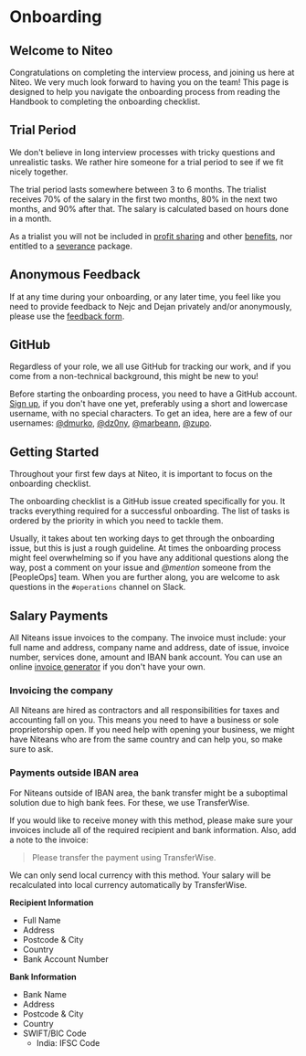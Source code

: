 # Onboarding

## Welcome to Niteo

Congratulations on completing the interview process, and joining us here at Niteo. We very much look forward to having you on the team! This page is designed to help you navigate the onboarding process from reading the Handbook to completing the onboarding checklist.

## Trial Period

We don't believe in long interview processes with tricky questions and unrealistic tasks. We rather hire someone for a trial period to see if we fit nicely together.

The trial period lasts somewhere between 3 to 6 months. The trialist receives 70% of the salary in the first two months, 80% in the next two months, and 90% after that. The salary is calculated based on hours done in a month.

As a trialist you will not be included in [profit sharing](https://github.com/niteoweb/handbook/blob/master/5_People/profit-sharing.md) and other [benefits](https://github.com/niteoweb/handbook/blob/master/5_People/benefits.md), nor entitled to a [severance](https://github.com/niteoweb/handbook/blob/master/5_People/salary-system.md#severance-policy) package.

## Anonymous Feedback

If at any time during your onboarding, or any later time, you feel like you need to provide feedback to Nejc and Dejan privately and/or anonymously, please use the [feedback form](https://niteoweb.github.io/feedback).

## GitHub

Regardless of your role, we all use GitHub for tracking our work, and if you come from a non-technical background, this might be new to you!

Before starting the onboarding process, you need to have a GitHub account. [Sign up](https://github.com/join), if you don't have one yet, preferably using a short and lowercase username, with no special characters. To get an idea, here are a few of our usernames: [@dmurko](https://github.com/dmurko), [@dz0ny](https://github.com/dz0ny), [@marbeann](https://github.com/marbeann), [@zupo](https://github.com/zupo).

## Getting Started

Throughout your first few days at Niteo, it is important to focus on the onboarding checklist.

The onboarding checklist is a GitHub issue created specifically for you. It tracks everything required for a successful onboarding. The list of tasks is ordered by the priority in which you need to tackle them.

Usually, it takes about ten working days to get through the onboarding issue, but this is just a rough guideline. At times the onboarding process might feel overwhelming so if you have any additional questions along the way, post a comment on your issue and _@mention_ someone from the [PeopleOps] team. When you are further along, you are welcome to ask questions in the `#operations` channel on Slack.

## Salary Payments

All Niteans issue invoices to the company. The invoice must include: your full name and address, company name and address, date of issue, invoice number, services done, amount and IBAN bank account. You can use an online [invoice generator](https://invoice-generator.com/) if you don't have your own.

### Invoicing the company

All Niteans are hired as contractors and all responsibilities for taxes and accounting fall on you. This means you need to have a business or sole proprietorship open. If you need help with opening your business, we might have Niteans who are from the same country and can help you, so make sure to ask.

### Payments outside IBAN area

For Niteans outside of IBAN area, the bank transfer might be a suboptimal solution due to high bank fees. For these, we use TransferWise.

If you would like to receive money with this method, please make sure your invoices include all of the required recipient and bank information. Also, add a note to the invoice:

> Please transfer the payment using TransferWise.

We can only send local currency with this method. Your salary will be recalculated into local currency automatically by TransferWise.

**Recipient Information**
- Full Name
- Address
- Postcode & City
- Country
- Bank Account Number

**Bank Information**
- Bank Name
- Address
- Postcode & City
- Country
- SWIFT/BIC Code
   - India: IFSC Code
